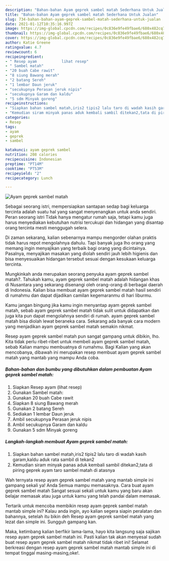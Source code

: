 ```yaml
---
description: "Bahan-bahan Ayam geprek sambel matah Sederhana Untuk Jualan"
title: "Bahan-bahan Ayam geprek sambel matah Sederhana Untuk Jualan"
slug: 734-bahan-bahan-ayam-geprek-sambel-matah-sederhana-untuk-jualan
date: 2021-01-12T10:35:16.997Z
image: https://img-global.cpcdn.com/recipes/0c836e9fe49fbae6/680x482cq70/ayam-geprek-sambel-matah-foto-resep-utama.jpg
thumbnail: https://img-global.cpcdn.com/recipes/0c836e9fe49fbae6/680x482cq70/ayam-geprek-sambel-matah-foto-resep-utama.jpg
cover: https://img-global.cpcdn.com/recipes/0c836e9fe49fbae6/680x482cq70/ayam-geprek-sambel-matah-foto-resep-utama.jpg
author: Katie Greene
ratingvalue: 4.7
reviewcount: 6
recipeingredient:
- " Resep ayam           lihat resep"
- " Sambel matah"
- "20 buah Cabe rawit"
- "8 siung Bawang merah"
- "2 batang Sereh"
- "1 lembar Daun jeruk"
- "secukupnya Perasan jeruk nipis"
- "secukupnya Garam dan kaldu"
- "5 sdm Minyak goreng"
recipeinstructions:
- "Siapkan bahan sambel matah,iris2 tipis2 lalu taro di wadah kasih garam,kaldu aduk rata sambil di tekan2"
- "Kemudian siram minyak panas aduk kembali sambil ditekan2,tata di piring geprek ayam taro sambel matah di atasnya"
categories:
- Resep
tags:
- ayam
- geprek
- sambel

katakunci: ayam geprek sambel 
nutrition: 208 calories
recipecuisine: Indonesian
preptime: "PT14M"
cooktime: "PT53M"
recipeyield: "2"
recipecategory: Lunch

---
```



![Ayam geprek sambel matah](https://img-global.cpcdn.com/recipes/0c836e9fe49fbae6/680x482cq70/ayam-geprek-sambel-matah-foto-resep-utama.jpg)

Sebagai seorang istri, mempersiapkan santapan sedap bagi keluarga tercinta adalah suatu hal yang sangat menyenangkan untuk anda sendiri. Peran seorang istri Tidak hanya mengatur rumah saja, tetapi kamu juga harus menyediakan kebutuhan nutrisi tercukupi dan hidangan yang disantap orang tercinta mesti menggugah selera.

Di zaman  sekarang, kalian sebenarnya mampu mengorder olahan praktis tidak harus repot mengolahnya dahulu. Tapi banyak juga lho orang yang memang ingin menyajikan yang terbaik bagi orang yang dicintainya. Pasalnya, menyajikan masakan yang diolah sendiri jauh lebih higienis dan bisa menyesuaikan hidangan tersebut sesuai dengan kesukaan keluarga tercinta. 



Mungkinkah anda merupakan seorang penyuka ayam geprek sambel matah?. Tahukah kamu, ayam geprek sambel matah adalah hidangan khas di Nusantara yang sekarang disenangi oleh orang-orang di berbagai daerah di Indonesia. Kalian bisa membuat ayam geprek sambel matah hasil sendiri di rumahmu dan dapat dijadikan camilan kegemaranmu di hari liburmu.

Kamu jangan bingung jika kamu ingin menyantap ayam geprek sambel matah, sebab ayam geprek sambel matah tidak sulit untuk didapatkan dan juga kita pun dapat mengolahnya sendiri di rumah. ayam geprek sambel matah bisa diolah lewat beraneka cara. Sekarang ada banyak cara modern yang menjadikan ayam geprek sambel matah semakin nikmat.

Resep ayam geprek sambel matah pun sangat gampang untuk dibikin, lho. Kita tidak perlu ribet-ribet untuk membeli ayam geprek sambel matah, sebab Kalian mampu membuatnya di rumahmu. Bagi Kalian yang akan mencobanya, dibawah ini merupakan resep membuat ayam geprek sambel matah yang mantab yang mampu Anda coba.

<!--inarticleads1-->

##### Bahan-bahan dan bumbu yang dibutuhkan dalam pembuatan Ayam geprek sambel matah:

1. Siapkan  Resep ayam           (lihat resep)
1. Gunakan  Sambel matah:
1. Gunakan 20 buah Cabe rawit
1. Siapkan 8 siung Bawang merah
1. Gunakan 2 batang Sereh
1. Sediakan 1 lembar Daun jeruk
1. Ambil secukupnya Perasan jeruk nipis
1. Ambil secukupnya Garam dan kaldu
1. Gunakan 5 sdm Minyak goreng




<!--inarticleads2-->

##### Langkah-langkah membuat Ayam geprek sambel matah:

1. Siapkan bahan sambel matah,iris2 tipis2 lalu taro di wadah kasih garam,kaldu aduk rata sambil di tekan2
1. Kemudian siram minyak panas aduk kembali sambil ditekan2,tata di piring geprek ayam taro sambel matah di atasnya




Wah ternyata resep ayam geprek sambel matah yang mantab simple ini gampang sekali ya! Anda Semua mampu memasaknya. Cara buat ayam geprek sambel matah Sangat sesuai sekali untuk kamu yang baru akan belajar memasak atau juga untuk kamu yang telah pandai dalam memasak.

Tertarik untuk mencoba membikin resep ayam geprek sambel matah mantab simple ini? Kalau anda ingin, ayo kalian segera siapin peralatan dan bahannya, setelah itu bikin deh Resep ayam geprek sambel matah yang lezat dan simple ini. Sungguh gampang kan. 

Maka, ketimbang kalian berfikir lama-lama, hayo kita langsung saja sajikan resep ayam geprek sambel matah ini. Pasti kalian tak akan menyesal sudah buat resep ayam geprek sambel matah nikmat tidak ribet ini! Selamat berkreasi dengan resep ayam geprek sambel matah mantab simple ini di tempat tinggal masing-masing,oke!.

